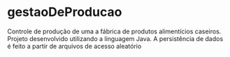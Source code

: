 # gestaoDeProducao
Controle de produção de uma a fábrica de produtos alimentícios caseiros. Projeto desenvolvido utilizando a linguagem Java. A persistência de dados é feito a partir de arquivos de acesso aleatório
